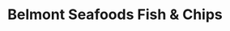 ---
title: "Belmont Seafoods Fish & Chips"
url: /geelong/belmont-seafoods-fish-and-chips/
shop: seafood
---